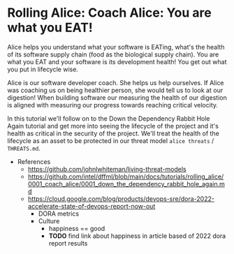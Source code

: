# Rolling Alice: Coach Alice: You are what you EAT!

Alice helps you understand what your software is EATing, what's
the health of its software supply chain (food as the biological supply
chain). You are what you EAT and your software is its development health!
You get out what you put in lifecycle wise.

Alice is our software developer coach. She helps us help ourselves.
If Alice was coaching us on being healthier person, she would tell
us to look at our digestion! When building software our measuring the
health of our digestion is aligned with measuring our progress towards
reaching critical velocity.

In this tutorial we'll follow on to the Down the Dependency Rabbit Hole
Again tutorial and get more into seeing the lifecycle of the project
and it's health as critical in the security of the project. We'll
treat the health of the lifecycle as an asset to be protected in our
threat model `alice threats` / `THREATS.md`.

- References
  - https://github.com/johnlwhiteman/living-threat-models
  - https://github.com/intel/dffml/blob/main/docs/tutorials/rolling_alice/0001_coach_alice/0001_down_the_dependency_rabbit_hole_again.md
  - https://cloud.google.com/blog/products/devops-sre/dora-2022-accelerate-state-of-devops-report-now-out
    - DORA metrics
    - Culture
      - happiness == good
      - **TODO** find link about happiness in article based of 2022 dora report results
